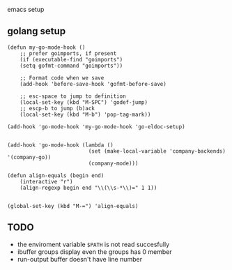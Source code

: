 emacs setup



## golang setup

```elisp
(defun my-go-mode-hook ()
    ;; prefer goimports, if present
    (if (executable-find "goimports")
    (setq gofmt-command "goimports"))

    ;; Format code when we save
    (add-hook 'before-save-hook 'gofmt-before-save)

    ;; esc-space to jump to definition
    (local-set-key (kbd "M-SPC") 'godef-jump)
    ;; escp-b to jump (b)ack
    (local-set-key (kbd "M-b") 'pop-tag-mark))

(add-hook 'go-mode-hook 'my-go-mode-hook 'go-eldoc-setup)


(add-hook 'go-mode-hook (lambda ()
                          (set (make-local-variable 'company-backends) '(company-go))
                          (company-mode)))

(defun align-equals (begin end)
    (interactive "r")
    (align-regexp begin end "\\(\\s-*\\)=" 1 1))


(global-set-key (kbd "M-=") 'align-equals)

```


## TODO
- the enviroment variable `$PATH` is not read succesfully
- ibuffer groups display even the groups has 0 member
- run-output buffer doesn't have line number
